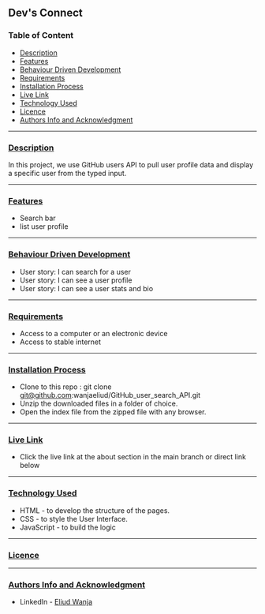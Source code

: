 ## Dev's Connect

### Table of Content
- [Description](#description)
- [Features](#features)
- [Behaviour Driven Development](#Behaviour-Driven-Development)
- [Requirements](#requirements)
- [Installation Process](#installation-Process)
- [Live Link](#Live-Link)
- [Technology  Used](#technology-Used)
- [Licence](#licence)
- [Authors Info and Acknowledgment](#Authors-Info-and-Acknowledgment)
***

### [Description](#description)
In this project, we use GitHub users API to pull  user profile data and display  a specific user from the typed input.

 ****
### [Features](#features)
* Search bar
* list user profile

***
### [Behaviour Driven Development](#Behaviour-Driven-Development)
* User story: I can search for a user
* User story: I can see a user profile
* User story: I can see a user stats and bio

 ****
### [Requirements](#requirements)

* Access to  a computer or an electronic device
* Access to stable internet

 ****
### [Installation Process](#installation-Process)

* Clone to this repo : git clone git@github.com:wanjaeliud/GitHub_user_search_API.git
* Unzip the downloaded files in a folder of choice.
* Open the index file from the zipped file with any browser.

***
### [Live Link](#Live-Link)

- Click the live link at the about section in the main branch or direct link below <br>


***
### [Technology Used](#technology-Used)
* HTML - to develop the structure of the pages.
* CSS - to style the User Interface.
* JavaScript - to build the logic

 ****
### [Licence](#licence)

 ****
### [Authors Info and Acknowledgment](#Authors-Info-and-Acknowledgment)

* LinkedIn - [Eliud Wanja](https://www.linkedin.com/in/eliud-wanja)